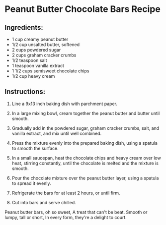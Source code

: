 # Peanut Butter Chocolate Bars Recipe

## Ingredients:
- 1 cup creamy peanut butter
- 1/2 cup unsalted butter, softened
- 2 cups powdered sugar
- 2 cups graham cracker crumbs
- 1/2 teaspoon salt
- 1 teaspoon vanilla extract
- 1 1/2 cups semisweet chocolate chips
- 1/2 cup heavy cream

## Instructions:

1. Line a 9x13 inch baking dish with parchment paper.

2. In a large mixing bowl, cream together the peanut butter and butter until smooth.

3. Gradually add in the powdered sugar, graham cracker crumbs, salt, and vanilla extract, and mix until well combined.

4. Press the mixture evenly into the prepared baking dish, using a spatula to smooth the surface.

5. In a small saucepan, heat the chocolate chips and heavy cream over low heat, stirring constantly, until the chocolate is melted and the mixture is smooth.

6. Pour the chocolate mixture over the peanut butter layer, using a spatula to spread it evenly.

7. Refrigerate the bars for at least 2 hours, or until firm.

8. Cut into bars and serve chilled.

Peanut butter bars, oh so sweet,
A treat that can't be beat.
Smooth or lumpy, tall or short,
In every form, they're a delight to court.
